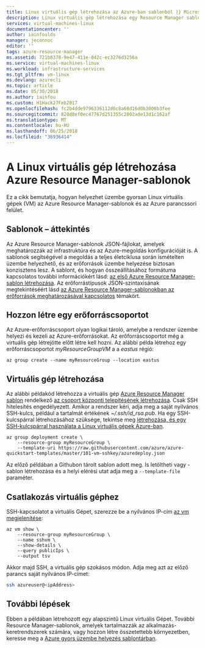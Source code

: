 ```yaml
---
title: Linux virtuális gép létrehozása az Azure-ban sablonból |} Microsoft Docs
description: Linux virtuális gép létrehozása egy Resource Manager sablon az Azure parancssori felület használatával
services: virtual-machines-linux
documentationcenter: ''
author: iainfoulds
manager: jeconnoc
editor: ''
tags: azure-resource-manager
ms.assetid: 721b8378-9e47-411e-842c-ec3276d3256a
ms.service: virtual-machines-linux
ms.workload: infrastructure-services
ms.tgt_pltfrm: vm-linux
ms.devlang: azurecli
ms.topic: article
ms.date: 05/30/2018
ms.author: iainfou
ms.custom: H1Hack27Feb2017
ms.openlocfilehash: fc2b4dde9796336112d6c8a68d16d0b3006b3fee
ms.sourcegitcommit: 828d8ef0ec47767d251355c2002ade13d1c162af
ms.translationtype: MT
ms.contentlocale: hu-HU
ms.lasthandoff: 06/25/2018
ms.locfileid: "36936414"
---
```

# <a name="how-to-create-a-linux-virtual-machine-with-azure-resource-manager-templates"></a>A Linux virtuális gép létrehozása Azure Resource Manager-sablonok
Ez a cikk bemutatja, hogyan helyezhet üzembe gyorsan Linux virtuális gépek (VM) az Azure Resource Manager-sablonok és az Azure parancssori felület. 


## <a name="templates-overview"></a>Sablonok – áttekintés
Az Azure Resource Manager-sablonok JSON-fájlokat, amelyek meghatározzák az infrastruktúra és az Azure-megoldás konfigurációját is. A sablonok segítségével a megoldás a teljes életciklusa során ismételten üzembe helyezhető, és az erőforrások üzembe helyezése biztosan konzisztens lesz. A sablont, és hogyan összeállításához formátuma kapcsolatos további információkért lásd: [az első Azure Resource Manager-sablon létrehozása](../../azure-resource-manager/resource-manager-create-first-template.md). Az erőforrástípusok JSON-szintaxisának megtekintéséért lásd [az Azure Resource Manager-sablonokban az erőforrások meghatározásával kapcsolatos](/azure/templates/) témakört.


## <a name="create-a-resource-group"></a>Hozzon létre egy erőforráscsoportot
Az Azure-erőforráscsoport olyan logikai tároló, amelybe a rendszer üzembe helyezi és kezeli az Azure-erőforrásokat. Az erőforráscsoportot még a virtuális gép létrejötte előtt létre kell hozni. Az alábbi példa létrehoz egy erőforráscsoportot *myResourceGroupVM* a a *eastus* régió:

```azurecli
az group create --name myResourceGroup --location eastus
```

## <a name="create-a-virtual-machine"></a>Virtuális gép létrehozása
Az alábbi példakód létrehozza a virtuális gép [Azure Resource Manager sablon](https://raw.githubusercontent.com/Azure/azure-quickstart-templates/master/101-vm-sshkey/azuredeploy.json) rendelkező [az csoport központi telepítésének létrehozása](/cli/azure/group/deployment#az_group_deployment_create). Csak SSH hitelesítés engedélyezett. Amikor a rendszer kéri, adja meg a saját nyilvános SSH-kulcs, például a tartalmát értékének *~/.ssh/id_rsa.pub*. Ha egy SSH-kulcspárral létrehozásához szüksége, tekintse meg [létrehozása, és egy SSH-kulcspárral használata a Linux virtuális gépek Azure-ban](mac-create-ssh-keys.md).

```azurecli
az group deployment create \
    --resource-group myResourceGroup \
    --template-uri https://raw.githubusercontent.com/azure/azure-quickstart-templates/master/101-vm-sshkey/azuredeploy.json
```

Az előző példában a Githubon tárolt sablon adott meg. Is letöltheti vagy -sablon létrehozása és a helyi elérési utat adja meg a `--template-file` paraméter.


## <a name="connect-to-virtual-machine"></a>Csatlakozás virtuális géphez
SSH-kapcsolatot a virtuális Gépet, szerezze be a nyilvános IP-cím [az vm megjelenítése](/cli/azure/vm#az-vm-show):

```azurecli
az vm show \
    --resource-group myResourceGroup \
    --name sshvm \
    --show-details \
    --query publicIps \
    --output tsv
```

Akkor majd SSH, a virtuális gép szokásos módon. Adja meg azt az előző parancs saját nyilvános IP-címet:

```bash
ssh azureuser@<ipAddress>
```

## <a name="next-steps"></a>További lépések
Ebben a példában létrehozott egy alapszintű Linux virtuális Gépet. További Resource Manager-sablonok, amelyek tartalmazzák az alkalmazás-keretrendszerek számára, vagy hozzon létre összetettebb környezetben, keresse meg a [Azure gyors üzembe helyezés sablontárban](https://azure.microsoft.com/documentation/templates/).